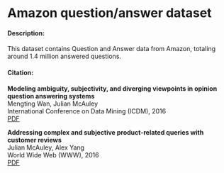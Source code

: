 # Amazon question/answer dataset

#### Description:
This dataset contains Question and Answer data from Amazon, totaling around 1.4 million answered questions.<br/>


#### Citation:
**Modeling ambiguity, subjectivity, and diverging viewpoints in opinion question answering systems**<br/>
Mengting Wan, Julian McAuley<br/>
International Conference on Data Mining (ICDM), 2016<br/>
[PDF](https://cseweb.ucsd.edu//~jmcauley/pdfs/icdm16c.pdf)

**Addressing complex and subjective product-related queries with customer reviews**<br/>
Julian McAuley, Alex Yang<br/>
World Wide Web (WWW), 2016<br/>
[PDF](https://cseweb.ucsd.edu//~jmcauley/pdfs/www16b.pdf)
